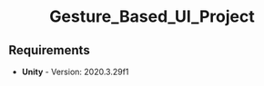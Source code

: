 <h1 style="text-align: center">Gesture_Based_UI_Project</h1>

## Requirements

- **Unity** - Version: 2020.3.29f1
